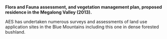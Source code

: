 **Flora and Fauna assessment, and vegetation management plan, proposed residence in the Megalong Valley (2013).**  


AES has undertaken numerous surveys and assessments of land use application sites in the Blue Mountains including this one in dense forested bushland.  

